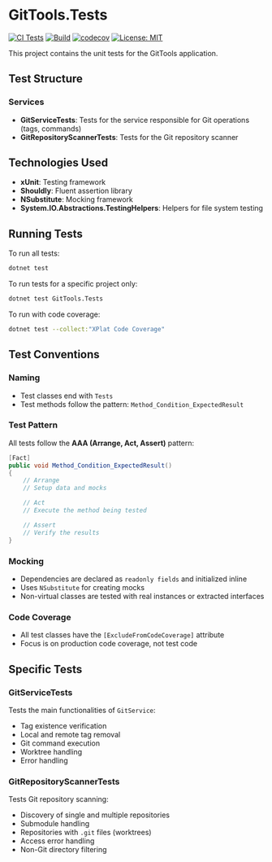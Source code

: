 # GitTools.Tests

[![CI Tests](https://github.com/dougcunha/GitTools/actions/workflows/ci.yml/badge.svg)](https://github.com/dougcunha/GitTools/actions/workflows/ci.yml)
[![Build](https://github.com/dougcunha/GitTools/actions/workflows/build.yml/badge.svg)](https://github.com/dougcunha/GitTools/actions/workflows/build.yml)
[![codecov](https://codecov.io/gh/dougcunha/GitTools/graph/badge.svg?token=HC2PBRX67N)](https://codecov.io/gh/dougcunha/GitTools)
[![License: MIT](https://img.shields.io/badge/License-MIT-yellow.svg)](LICENSE)

This project contains the unit tests for the GitTools application.

## Test Structure

### Services

- **GitServiceTests**: Tests for the service responsible for Git operations (tags, commands)
- **GitRepositoryScannerTests**: Tests for the Git repository scanner

## Technologies Used

- **xUnit**: Testing framework
- **Shouldly**: Fluent assertion library
- **NSubstitute**: Mocking framework
- **System.IO.Abstractions.TestingHelpers**: Helpers for file system testing

## Running Tests

To run all tests:

```bash
dotnet test
```

To run tests for a specific project only:

```bash
dotnet test GitTools.Tests
```

To run with code coverage:

```bash
dotnet test --collect:"XPlat Code Coverage"
```

## Test Conventions

### Naming

- Test classes end with `Tests`
- Test methods follow the pattern: `Method_Condition_ExpectedResult`

### Test Pattern

All tests follow the **AAA (Arrange, Act, Assert)** pattern:

```csharp
[Fact]
public void Method_Condition_ExpectedResult()
{
    // Arrange
    // Setup data and mocks

    // Act  
    // Execute the method being tested

    // Assert
    // Verify the results
}
```

### Mocking

- Dependencies are declared as `readonly fields` and initialized inline
- Uses `NSubstitute` for creating mocks
- Non-virtual classes are tested with real instances or extracted interfaces

### Code Coverage

- All test classes have the `[ExcludeFromCodeCoverage]` attribute
- Focus is on production code coverage, not test code

## Specific Tests

### GitServiceTests

Tests the main functionalities of `GitService`:

- Tag existence verification
- Local and remote tag removal
- Git command execution
- Worktree handling
- Error handling

### GitRepositoryScannerTests

Tests Git repository scanning:

- Discovery of single and multiple repositories
- Submodule handling
- Repositories with `.git` files (worktrees)
- Access error handling
- Non-Git directory filtering
